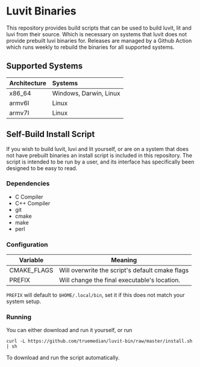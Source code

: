 
# Luvit Binaries

This repository provides build scripts that can be used to build luvit, lit and luvi from their source. Which is
necessary on systems that luvit does not provide prebuilt luvi binaries for. Releases are managed by a Github Action
which runs weekly to rebuild the binaries for all supported systems.

## Supported Systems

| Architecture | Systems                |
| ------------ |:---------------------- |
| x86_64       | Windows, Darwin, Linux |
| armv6l       | Linux                  |
| armv7l       | Linux                  |

## Self-Build Install Script

If you wish to build luvit, luvi and lit yourself, or are on a system that does not have prebuilt binaries an install
script is included in this repository. The script is intended to be run by a user, and its interface has specifically
been designed to be easy to read.

### Dependencies

- C Compiler
- C++ Compiler
- git
- cmake
- make
- perl

### Configuration

| Variable    | Meaning                                         |
| ----------- | ----------------------------------------------- |
| CMAKE_FLAGS | Will overwrite the script's default cmake flags |
| PREFIX      | Will change the final executable's location.    |

`PREFIX` will default to `$HOME/.local/bin`, set it if this does not match your system setup.

### Running

You can either download and run it yourself, or run

```shell
curl -L https://github.com/truemedian/luvit-bin/raw/master/install.sh | sh
```

To download and run the script automatically.
